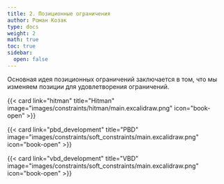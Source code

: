 ```yaml
---
title: 2. Позиционные ограничения
author: Роман Козак
type: docs
weight: 2
math: true
toc: true
sidebar:
  open: false
---
```


Основная идея позиционных ограничений заключается в том, что мы изменяем позиции для удовлетворения ограничений.

<p></p>
<div class="not-prose">
<div class="container">
<div class="row">
  <div class="col" style="margin-top: 3%;">
  {{< card link="hitman" title="Hitman" image="images/constraints/hitman/main.excalidraw.png" icon="book-open" >}}
  </div>
  <div class="col" style="margin-top: 3%;">
  {{< card link="pbd_development" title="PBD" image="images/constraints/soft_constraints/main.excalidraw.png" icon="book-open" >}}
  </div>
  <div class="col" style="margin-top: 3%;">
  {{< card link="vbd_development" title="VBD" image="images/constraints/soft_constraints/main.excalidraw.png" icon="book-open" >}}
  </div>
</div>
</div>
</div>
